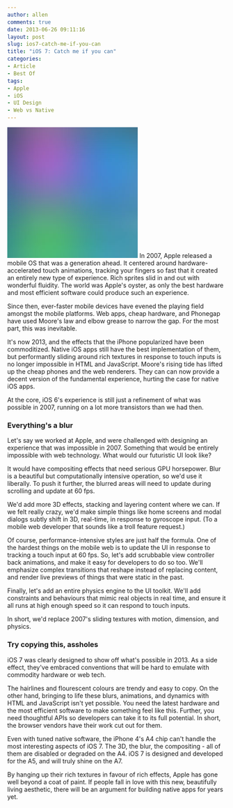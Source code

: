 ```yaml
---
author: allen
comments: true
date: 2013-06-26 09:11:16
layout: post
slug: ios7-catch-me-if-you-can
title: "iOS 7: Catch me if you can"
categories:
- Article
- Best Of
tags:
- Apple
- iOS
- UI Design
- Web vs Native
---
```


<img src='/images/ios7-blur.jpg' class='retinize'/>
In 2007, Apple released a mobile OS that was a generation ahead. It centered around hardware-accelerated touch animations, tracking your fingers so fast that it created an entirely new type of experience. Rich sprites slid in and out with wonderful fluidity. The world was Apple's oyster, as only the best hardware and most efficient software could produce such an experience.

Since then, ever-faster mobile devices have evened the playing field amongst the mobile platforms. Web apps, cheap hardware, and Phonegap have used Moore's law and elbow grease to narrow the gap. For the most part, this was inevitable.

It's now 2013, and the effects that the iPhone popularized have been commoditized. Native iOS apps still have the best implementation of them, but performantly sliding around rich textures in response to touch inputs is no longer impossible in HTML and JavaScript. Moore's rising tide has lifted up the cheap phones and the web renderers. They can can now provide a decent version of the fundamental experience, hurting the case for native iOS apps.

At the core, iOS 6's experience is still just a refinement of what was possible in 2007, running on a lot more transistors than we had then.

### Everything's a blur

Let's say we worked at Apple, and were challenged with designing an experience that was impossible in 2007. Something that would be entirely impossible with web technology. What would our futuristic UI look like?

It would have compositing effects that need serious GPU horsepower. Blur is a beautiful but computationally intensive operation, so we'd use it liberally. To push it further, the blurred areas will need to update during scrolling and update at 60 fps.

We'd add more 3D effects, stacking and layering content where we can. If we felt really crazy, we'd make simple things like home screens and modal dialogs subtly shift in 3D, real-time, in response to gyroscope input. (To a mobile web developer that sounds like a troll feature request.)

Of course, performance-intensive styles are just half the formula. One of the hardest things on the mobile web is to update the UI in response to tracking a touch input at 60 fps. So, let's add scrubbable view controller back animations, and make it easy for developers to do so too. We'll emphasize complex transitions that reshape instead of replacing content, and render live previews of things that were static in the past.

Finally, let's add an entire physics engine to the UI toolkit. We'll add constraints and behaviours that mimic real objects in real time, and ensure it all runs at high enough speed so it can respond to touch inputs.

In short, we'd replace 2007's sliding textures with motion, dimension, and physics.

### Try copying this, assholes

iOS 7 was clearly designed to show off what's possible in 2013. As a side effect, they've embraced conventions that will be hard to emulate with commodity hardware or web tech.

The hairlines and flourescent colours are trendy and easy to copy. On the other hand, bringing to life these blurs, animations, and dynamics with HTML and JavaScript isn't yet possible. You need the latest hardware and the most efficient software to make something feel like this. Further, you need thoughtful APIs so developers can take it to its full potential. In short, the browser vendors have their work cut out for them.

Even with tuned native software, the iPhone 4's A4 chip can't handle the most interesting aspects of iOS 7. The 3D, the blur, the compositing - all of them are disabled or degraded on the A4. iOS 7 is designed and developed for the A5, and will truly shine on the A7.

By hanging up their rich textures in favour of rich effects, Apple has gone well beyond a coat of paint. If people fall in love with this new, beautifully living aesthetic, there will be an argument for building native apps for years yet.